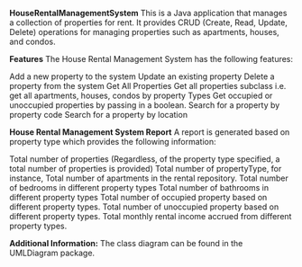 **HouseRentalManagementSystem**
This is a Java application that manages a collection of properties for rent. It provides CRUD (Create, Read, Update, Delete) operations for managing properties such as apartments, houses, and condos.

**Features**
The House Rental Management System has the following features:

Add a new property to the system
Update an existing property
Delete a property from the system
Get All Properties
Get all properties subclass i.e. get all apartments, houses, condos by property Types
Get occupied or unoccupied properties by passing in a boolean.
Search for a property by property code
Search for a property by location


**House Rental Management System Report**
A report is generated based on property type which provides the following information:

Total number of properties (Regardless, of the property type specified, a total number of properties is provided)
Total number of propertyType, for instance, Total number of apartments in the rental repository.
Total number of bedrooms in different property types
Total number of bathrooms in different property types
Total number of occupied property based on different property types.
Total number of unoccupied property based on different property types.
Total monthly rental income accrued from different property types.


**Additional Information:**
The class diagram can be found in the UMLDiagram package.
